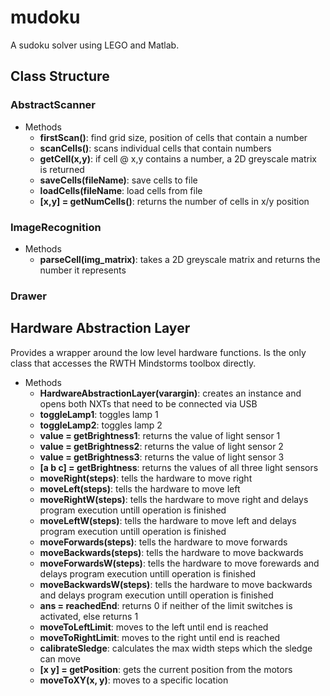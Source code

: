 mudoku
======

A sudoku solver using LEGO and Matlab.

## Class Structure

### AbstractScanner
* Methods
	* **firstScan()**: find grid size, position of cells that contain
	a number
	* **scanCells()**: scans individual cells that contain numbers
	* **getCell(x,y)**: if cell @ x,y contains a number, a 2D greyscale
	matrix is returned
	* **saveCells(fileName)**: save cells to file
	* **loadCells(fileName**: load cells from file
	* **[x,y] = getNumCells()**: returns the number of cells in
	x/y position

### ImageRecognition
* Methods
	* **parseCell(img_matrix)**: takes a 2D greyscale matrix and
	returns the number it represents

### Drawer

## Hardware Abstraction Layer
Provides a wrapper around the low level hardware functions.
Is the only class that accesses the RWTH Mindstorms toolbox directly.

* Methods
	* **HardwareAbstractionLayer(varargin)**: creates an instance and
	opens both NXTs that need to be connected via USB
	* **toggleLamp1**: toggles lamp 1
	* **toggleLamp2**: toggles lamp 2
	* **value = getBrightness1**: returns the value of light sensor 1
	* **value = getBrightness2**: returns the value of light sensor 2
	* **value = getBrightness3**: returns the value of light sensor 3
	* **[a b c] = getBrightness**: returns the values of all three 
	light sensors
	* **moveRight(steps)**: tells the hardware to move right
	* **moveLeft(steps)**: tells the hardware to move left
	* **moveRightW(steps)**: tells the hardware to move right and delays
	program execution untill operation is finished
	* **moveLeftW(steps)**: tells the hardware to move left and delays
	program execution untill operation is finished
	* **moveForwards(steps)**: tells the hardware to move forwards
	* **moveBackwards(steps)**: tells the hardware to move backwards
	* **moveForwardsW(steps)**: tells the hardware to move forewards and
	delays program execution untill operation is finished
	* **moveBackwardsW(steps)**: tells the hardware to move backwards and
	delays program execution untill operation is finished
	* **ans = reachedEnd**: returns 0 if neither of the limit switches is 
	activated, else returns 1
	* **moveToLeftLimit**: moves to the left until end is reached
	* **moveToRightLimit**: moves to the right until end is reached
	* **calibrateSledge**: calculates the max width steps which the sledge can move
	* **[x y] = getPosition**: gets the current position from the motors 
	* **moveToXY(x, y)**: moves to a specific location
